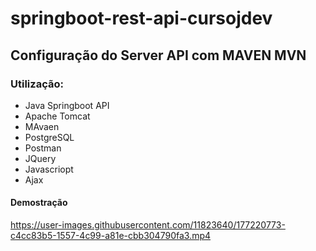 # springboot-rest-api-cursojdev

## Configuração do Server API com MAVEN MVN

### Utilização:
- Java Springboot API
- Apache Tomcat
- MAvaen 
- PostgreSQL
- Postman
- JQuery
- Javascriopt
- Ajax


#### Demostração




https://user-images.githubusercontent.com/11823640/177220773-c4cc83b5-1557-4c99-a81e-cbb304790fa3.mp4

